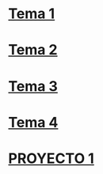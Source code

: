 # [Tema 1](ut01/index.md)  
# [Tema 2](ut02/index.md)  
# [Tema 3](ut03/index.md)
# [Tema 4](ut04/doc.md)
# [PROYECTO 1](ut04/doc.md)

